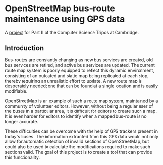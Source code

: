 # OpenStreetMap bus-route maintenance using GPS data 

A [project](https://www.cst.cam.ac.uk/teaching/part-ii/projects) for Part II of the Computer Science Tripos at Cambridge.

## Introduction

Bus-routes are constantly changing as new bus services are created, old bus services are retired, and active bus services are updated. The current route map system is poorly equipped to reflect this dynamic environment, consisting of an outdated and static map being replicated at each stop, thereby requiring an unrealistic effort to update. A new route map is desperately needed; one that can be found at a single location and is easily modifiable.

OpenStreetMap is an example of such a route map system, maintained by a community of volunteer editors. However, without being a regular user of the buses in a particular area, it is difficult for editors to create such a map. It is even harder for editors to identify when a mapped bus-route is no longer accurate.

These difficulties can be overcome with the help of GPS trackers present in today's buses. The information extracted from this GPS data would not only allow for automatic detection of invalid sections of OpenStreetMap, but could also be used to calculate the modifications required to make such sections valid. The goal of this project is to create a tool that can provide this functionality.
